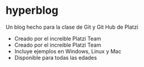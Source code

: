 # hyperblog
Un blog hecho para la clase de Git y Git Hub de Platzi

* Creado por el increible Platzi Team
* Creado por el increible Platzi Team
* Incluye ejemplos en Windows, Linux y Mac
* Disponible para todas las edades
